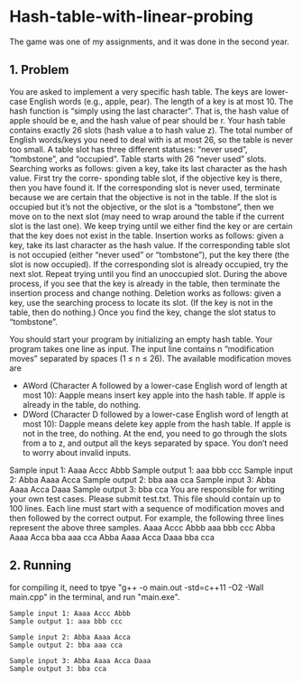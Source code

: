 # Hash-table-with-linear-probing
The game was one of my assignments, and it was done in the second year.

## 1. Problem
You are asked to implement a very specific hash table. 
The keys are lower-case English words (e.g., apple, pear). 
The length of a key is at most 10. 
The hash function is “simply using the last character”. That is, the hash value of apple should be e, and the hash value of pear should be r. Your hash table contains exactly 26 slots (hash value a to hash value z). The total number of English words/keys you need to deal with is at most 26, so the table is never too small.
A table slot has three different statuses: “never used”, “tombstone”, and “occupied”. Table starts with 26 “never used” slots.
Searching works as follows: given a key, take its last character as the hash value. 
First try the corre- sponding table slot, if the objective key is there, then you have found it. If the corresponding slot is never used, terminate because we are certain that the objective is not in the table. If the slot is occupied but it’s not the objective, or the slot is a “tombstone”, then we move on to the next slot (may need to wrap around the table if the current slot is the last one). We keep trying until we either find the key or are certain that the key does not exist in the table.
Insertion works as follows: given a key, take its last character as the hash value. If the corresponding table slot is not occupied (either “never used” or “tombstone”), put the key there (the slot is now occupied). If the corresponding slot is already occupied, try the next slot. Repeat trying until you find an unoccupied slot. During the above process, if you see that the key is already in the table, then terminate the insertion process and change nothing.
Deletion works as follows: given a key, use the searching process to locate its slot. (If the key is not in the table, then do nothing.) Once you find the key, change the slot status to “tombstone”.

You should start your program by initializing an empty hash table. Your program takes one line as input. The input line contains n “modification moves” separated by spaces (1 ≤ n ≤ 26). The available modification moves are

* AWord (Character A followed by a lower-case English word of length at most 10): Aapple means insert key apple into the hash table. If apple is already in the table, do nothing.
* DWord (Character D followed by a lower-case English word of length at most 10): Dapple means delete key apple from the hash table. If apple is not in the tree, do nothing.
At the end, you need to go through the slots from a to z, and output all the keys separated by space. You don’t need to worry about invalid inputs.


Sample input 1: Aaaa Accc Abbb
Sample output 1: aaa bbb ccc
Sample input 2: Abba Aaaa Acca Sample output 2: bba aaa cca
Sample input 3: Abba Aaaa Acca Daaa Sample output 3: bba cca
You are responsible for writing your own test cases. Please submit test.txt. This file should contain up to 100 lines. Each line must start with a sequence of modification moves and then followed by the correct output.
For example, the following three lines represent the above three samples.
   Aaaa Accc Abbb aaa bbb ccc
   Abba Aaaa Acca bba aaa cca
   Abba Aaaa Acca Daaa bba cca

## 2. Running 

for compiling it, need to tpye "g++ -o main.out -std=c++11 -O2 -Wall main.cpp" in the terminal, and run "main.exe". 

```
Sample input 1: Aaaa Accc Abbb
Sample output 1: aaa bbb ccc

Sample input 2: Abba Aaaa Acca 
Sample output 2: bba aaa cca

Sample input 3: Abba Aaaa Acca Daaa 
Sample output 3: bba cca
```
